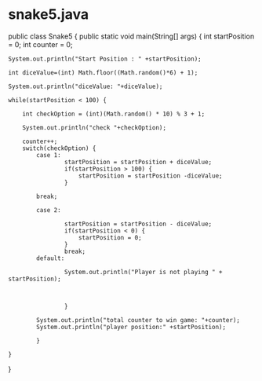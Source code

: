 # snake5.java
public class Snake5 {
	public static void main(String[] args) {
	int startPosition = 0;
	int counter = 0;

	System.out.println("Start Position : " +startPosition);

	int diceValue=(int) Math.floor((Math.random()*6) + 1);	

	System.out.println("diceValue: "+diceValue);	

	while(startPosition < 100) {

		int checkOption = (int)(Math.random() * 10) % 3 + 1;

		System.out.println("check "+checkOption);

		counter++;
		switch(checkOption) {
			case 1:
					startPosition = startPosition + diceValue;
					if(startPosition > 100) {
						startPosition = startPosition -diceValue;
					}

			break;

			case 2:

					startPosition = startPosition - diceValue;
					if(startPosition < 0) {
						startPosition = 0;
					}
					break;
			default:

					System.out.println("Player is not playing " + startPosition);



					}

			System.out.println("total counter to win game: "+counter);
			System.out.println("player position:" +startPosition);

			}

	}

}
